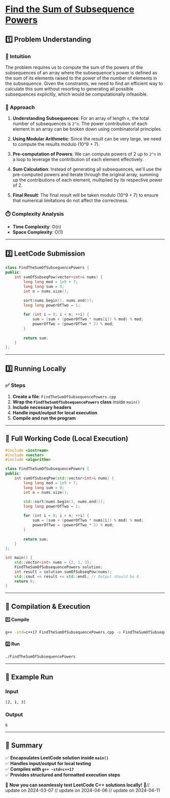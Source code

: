 # **[Find the Sum of Subsequence Powers](https://leetcode.com/problems/find-the-sum-of-subsequence-powers/description/)**  

## **1️⃣ Problem Understanding**  
### **📌 Intuition**  
The problem requires us to compute the sum of the powers of the subsequences of an array where the subsequence's power is defined as the sum of its elements raised to the power of the number of elements in the subsequence. Given the constraints, we need to find an efficient way to calculate this sum without resorting to generating all possible subsequences explicitly, which would be computationally infeasible.

### **🚀 Approach**  
1. **Understanding Subsequences**: For an array of length `n`, the total number of subsequences is `2^n`. The power contribution of each element in an array can be broken down using combinatorial principles.
   
2. **Using Modular Arithmetic**: Since the result can be very large, we need to compute the results modulo \(10^9 + 7\).

3. **Pre-computation of Powers**: We can compute powers of 2 up to `2^n` in a loop to leverage the contribution of each element effectively.

4. **Sum Calculation**: Instead of generating all subsequences, we'll use the pre-computed powers and iterate through the original array, summing up the contributions of each element, multiplied by its respective power of 2.

5. **Final Result**: The final result will be taken modulo \(10^9 + 7\) to ensure that numerical limitations do not affect the correctness.

### **⏱️ Complexity Analysis**  
- **Time Complexity**: O(n)  
- **Space Complexity**: O(1)  

---  

## **2️⃣ LeetCode Submission**  
```cpp
class FindTheSumOfSubsequencePowers {
public:
    int sumOfSubseqPow(vector<int>& nums) {
        long long mod = 1e9 + 7;
        long long sum = 0;
        int n = nums.size();
        
        sort(nums.begin(), nums.end());
        long long powerOfTwo = 1;

        for (int i = 0; i < n; ++i) {
            sum = (sum + (powerOfTwo * nums[i]) % mod) % mod;
            powerOfTwo = (powerOfTwo * 2) % mod;
        }
        
        return sum;
    }
};
```  

---  

## **3️⃣ Running Locally**  
### **✅ Steps**  
1. **Create a file**: `FindTheSumOfSubsequencePowers.cpp`  
2. **Wrap the `FindTheSumOfSubsequencePowers` class** inside `main()`  
3. **Include necessary headers**  
4. **Handle input/output for local execution**  
5. **Compile and run the program**  

---  

## **📝 Full Working Code (Local Execution)**  
```cpp
#include <iostream>
#include <vector>
#include <algorithm>

class FindTheSumOfSubsequencePowers {
public:
    int sumOfSubseqPow(std::vector<int>& nums) {
        long long mod = 1e9 + 7;
        long long sum = 0;
        int n = nums.size();
        
        std::sort(nums.begin(), nums.end());
        long long powerOfTwo = 1;

        for (int i = 0; i < n; ++i) {
            sum = (sum + (powerOfTwo * nums[i]) % mod) % mod;
            powerOfTwo = (powerOfTwo * 2) % mod;
        }
        
        return sum;
    }
};

int main() {
    std::vector<int> nums = {2, 1, 3};
    FindTheSumOfSubsequencePowers solution;
    int result = solution.sumOfSubseqPow(nums);
    std::cout << result << std::endl; // Output should be 6
    return 0;
}
```  

---  

## **🔧 Compilation & Execution**  
#### **1️⃣ Compile**  
```bash
g++ -std=c++17 FindTheSumOfSubsequencePowers.cpp -o FindTheSumOfSubsequencePowers
```  

#### **2️⃣ Run**  
```bash
./FindTheSumOfSubsequencePowers
```  

---  

## **🎯 Example Run**  
### **Input**  
```
[2, 1, 3]
```  
### **Output**  
```
6
```  

---  

## **📌 Summary**  
✅ **Encapsulates LeetCode solution inside `main()`**  
✅ **Handles input/output for local testing**  
✅ **Compiles with `g++ -std=c++17`**  
✅ **Provides structured and formatted execution steps**  

🚀 **Now you can seamlessly test LeetCode C++ solutions locally!** 🚀// update on 2024-03-07
// update on 2024-04-06
// update on 2024-04-11
